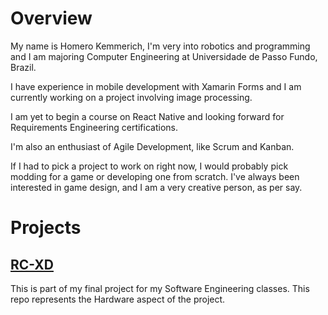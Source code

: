 
# Overview

My name is Homero Kemmerich, I'm very into robotics and programming and I am majoring Computer Engineering at Universidade de Passo Fundo, Brazil.

I have experience in mobile development with Xamarin Forms and I am currently working on a project involving image processing.

I am yet to begin a course on React Native and looking forward for Requirements Engineering certifications.

I'm also an enthusiast of Agile Development, like Scrum and Kanban.

If I had to pick a project to work on right now, I would probably pick modding for a game or developing one from scratch. I've always been interested in game design, and I am a very creative person, as per say.

# Projects

## [RC-XD](https://github.com/HomeroKemmerich/RC-XD)

This is part of my final project for my Software Engineering classes. This repo represents the Hardware aspect of the project.

<!--
## RCApp

This is the second part of my final project for Software Engineering. This one represents the app that will control the RC Car.
-->
